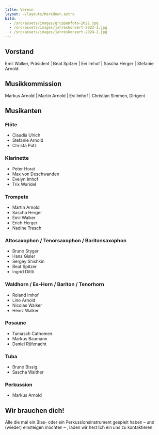 ```yaml
---
title: Verein
layout: ~/layouts/Markdown.astro
bild:
  - /src/assets/images/gruppenfoto-2022.jpg
  - /src/assets/images/jahreskonzert-2023-1.jpg
  - /src/assets/images/jahreskonzert-2024-2.jpg
---
```


## Vorstand

Emil Walker, Präsident | Beat Spitzer | Evi Imhof | Sascha Herger | Stefanie Arnold

## Musikkommission

Markus Arnold | Martin Arnold | Evi Imhof | Christian Simmen, Dirigent

## Musikanten

<div class="column-layout">

<section>

### Flöte

- Claudia Ulrich
- Stefanie Arnold
- Christa Pütz

</section>

<section>

### Klarinette

- Peter Horat
- Max von Deschwanden
- Evelyn Imhof
- Trix Waridel

</section>

<section>

### Trompete

- Martin Arnold
- Sascha Herger
- Emil Walker
- Erich Herger
- Nadine Tresch

</section>

<section>

### Altosaxophon / Tenorsaxophon / Baritonsaxophon

- Bruno Styger
- Hans Gisler
- Sergey Shishkin
- Beat Spitzer
- Ingrid Dittli

</section>

<section>

### Waldhorn / Es-Horn / Bariton / Tenorhorn

- Roland Imhof
- Lino Arnold
- Nicolas Walker
- Heinz Walker

</section>

<section>

### Posaune

- Tumasch Cathomen
- Markus Baumann
- Daniel Rüfenacht

</section>

<section>

### Tuba

- Bruno Bissig
- Sascha Walther

</section>

<section>

### Perkussion

- Markus Arnold

</section>

</div>

## Wir brauchen dich!

Alle die mal ein Blas- oder ein Perkussionsinstrument gespielt haben – und (wieder) einsteigen möchten – , laden wir herzlich ein uns zu kontaktieren.
